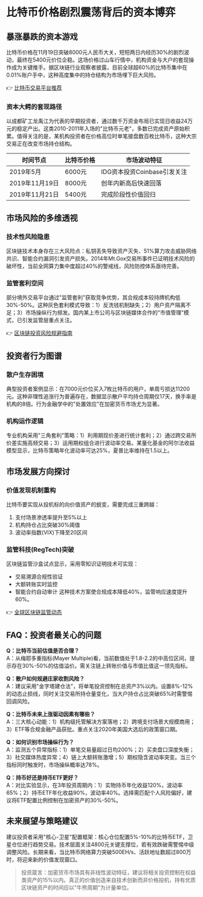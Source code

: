 # 比特币价格剧烈震荡背后的资本博弈

## 暴涨暴跌的资本游戏
比特币价格在11月19日突破8000元人民币大关，短短两日内经历30%的剧烈波动，最终在5400元价位企稳。这场价格过山车行情中，机构资金与大户的套现操作成为关键推手。据区块链行业观察者披露，目前全球超60%的比特币集中在0.01%账户手中，这种高度集中的持仓结构为市场埋下巨大风险。

👉 [比特币交易平台推荐](https://bit.ly/okx_welcome)

### 资本大鳄的套现路径
以成都矿工龙禹江为代表的早期投资者，通过数千万资金布局已实现日收益24万元的稳定产出。这类2010-2011年入场的"比特币元老"，多数已完成资产原始积累。值得关注的是，某机构投资者在价格高位时单笔接盘数百枚比特币，这种大宗交易正在改变市场持仓结构。

| 时间节点 | 比特币价格 | 市场波动特征 |
|---------|------------|--------------|
| 2019年5月 | 6000元 | IDG资本投资Coinbase引发关注 |
| 2019年11月19日 | 8000元 | 创年内新高后快速回落 |
| 2019年11月21日 | 5400元 | 完成阶段性价值回归 |

## 市场风险的多维透视

### 技术性风险隐患
区块链技术本身存在三大风险点：私钥丢失导致资产灭失、51%算力攻击威胁网络共识、智能合约漏洞引发资产损失。2014年Mt.Gox交易所事件已证明技术风险的破坏性，当前全网算力集中度超过40%的警戒线，风险防控体系亟待完善。

### 监管套利空间
部分境外交易平台通过"监管套利"获取竞争优势，其合规成本较持牌机构低30%-50%。这种灰色套利模式导致：1）反洗钱机制缺失；2）用户资产隔离不足；3）市场操纵行为频发。国内某上市公司与区块链媒体合作的"市值管理"模式，已引发监管层重点关注。

👉 [区块链投资风险规避指南](https://bit.ly/okx_welcome)

## 投资者行为图谱

### 散户生存困境
典型投资者案例显示：在7000元价位买入7枚比特币的用户，单周亏损达11200元。这种非理性追涨行为普遍存在，数据显示散户平均持仓周期仅17天，换手率是机构的8倍。行为金融学中的"处置效应"在加密货币市场尤为显著。

### 机构运作逻辑
专业机构采用"三角套利"策略：1）利用期现价差进行统计套利；2）通过跨交易所价差实施高频交易；3）运用期权组合进行波动率交易。某量化基金的阿尔法收益模型显示，比特币策略年化波动率可达25%，夏普比率维持在1.5以上。

## 市场发展方向探讨

### 价值发现机制重构
比特币要实现从投机标的向价值资产的蜕变，需要完成三重跨越：
1. 支付场景渗透率提升至5%以上
2. 机构持仓占比突破30%阈值
3. 波动率指数(VIX)下降至20区间

### 监管科技(RegTech)突破
区块链监管沙盒试点显示，采用零知识证明技术可实现：
- 交易溯源合规性验证
- 大额转账实时监控
- 智能合约自动审计
这种技术方案使合规成本降低40%，监管响应速度提升60%。

👉 [全球区块链监管动态](https://bit.ly/okx_welcome)

## FAQ：投资者最关心的问题

**Q：比特币当前估值是否合理？**  
A：从梅耶多重指标(Mayer Multiple)看，当前数值处于1.8-2.2的中高位区间，提示存在30%-50%的估值溢价。需关注链上转账价值与市值比值这一领先指标。

**Q：散户如何规避庄家收割风险？**  
A：建议采用"金字塔建仓法"，将单笔投资控制在总资产3%以内。设置8%-12%的动态止损线，同时关注交易所持仓量变化，当大户持仓占比突破65%时需警惕回调风险。

**Q：比特币未来上涨驱动因素有哪些？**  
A：三大核心动能：1）机构级托管解决方案落地；2）跨境支付场景大规模商用；3）ETF等合规金融产品获批。重点关注2020年美国大选后的政策窗口期。

**Q：如何识别市场操纵行为？**  
A：监测五个异常指标：1）单笔交易量超过日均200%；2）买卖盘口深度失衡；3）社交媒体热度异常；4）链上大额转账激增；5）期权隐含波动率突变。当三个指标同时触发时，市场操纵概率达78%。

**Q：持币好还是持币ETF更好？**  
A：对比实验显示，在3年投资周期内：1）实物持币年化收益120%，波动率65%；2）持币ETF年化收益90%，波动率40%。选择需匹配个人风险偏好，建议将ETF配置比例控制在加密资产的30%-50%。

## 未来展望与策略建议

建议投资者采用"核心-卫星"配置框架：核心仓位配置5%-10%的比特币ETF，卫星仓位进行趋势交易。技术层面关注4800元关键支撑位，若有效跌破需警惕中级调整风险。长期来看，当比特币网络算力突破500EH/s、活跃地址数超过800万时，将迎来新的价值发现窗口。

> 投资箴言：加密货币市场具有非线性波动特征，建议将相关投资控制在权益类资产的15%以内。真正的价值创造来自技术创新而非价格投机，持有优质区块链资产的时间应以"牛熊周期"为计量单位。